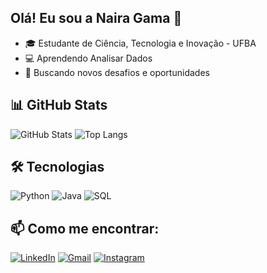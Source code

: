 ## Olá! Eu sou a Naira Gama 👋

- 🎓 Estudante de Ciência, Tecnologia e Inovação - UFBA  
- 💻 Aprendendo Analisar Dados
- 🚀 Buscando novos desafios e oportunidades  

## 📊 GitHub Stats
![GitHub Stats](https://github-readme-stats.vercel.app/api?username=nairagama&show_icons=true&theme=radical)
![Top Langs](https://github-readme-stats.vercel.app/api/top-langs/?username=nairagama&layout=compact&langs_count=5&theme=radical)

## 🛠️ Tecnologias
![Python](https://img.shields.io/badge/-Python-05122A?style=flat&logo=python)
![Java](https://img.shields.io/badge/-Java-05122A?style=flat&logo=openjdk)
![SQL](https://img.shields.io/badge/-SQL-05122A?style=flat&logo=mysql)


## 📫 Como me encontrar:
[![LinkedIn](https://img.shields.io/badge/-LinkedIn-blue?style=flat&logo=linkedin&logoColor=white)](https://www.linkedin.com/in/naira-gama-bb233a252/)
[![Gmail](https://img.shields.io/badge/-Gmail-red?style=flat&logo=gmail&logoColor=white)](mailto:nairagama210@gmail.com)
[![Instagram](https://img.shields.io/badge/-Instagram-pink?style=flat&logo=instagram&logoColor=white)](https://www.instagram.com/nairagama.tech?utm_source=qr&igsh=MWI3bm8yeWg0bmNx)

